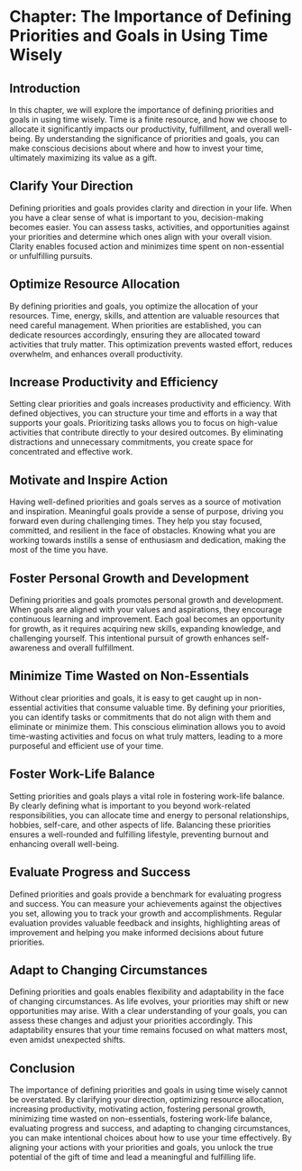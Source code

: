 Chapter: The Importance of Defining Priorities and Goals in Using Time Wisely
=============================================================================

Introduction
------------

In this chapter, we will explore the importance of defining priorities and goals in using time wisely. Time is a finite resource, and how we choose to allocate it significantly impacts our productivity, fulfillment, and overall well-being. By understanding the significance of priorities and goals, you can make conscious decisions about where and how to invest your time, ultimately maximizing its value as a gift.

Clarify Your Direction
----------------------

Defining priorities and goals provides clarity and direction in your life. When you have a clear sense of what is important to you, decision-making becomes easier. You can assess tasks, activities, and opportunities against your priorities and determine which ones align with your overall vision. Clarity enables focused action and minimizes time spent on non-essential or unfulfilling pursuits.

Optimize Resource Allocation
----------------------------

By defining priorities and goals, you optimize the allocation of your resources. Time, energy, skills, and attention are valuable resources that need careful management. When priorities are established, you can dedicate resources accordingly, ensuring they are allocated toward activities that truly matter. This optimization prevents wasted effort, reduces overwhelm, and enhances overall productivity.

Increase Productivity and Efficiency
------------------------------------

Setting clear priorities and goals increases productivity and efficiency. With defined objectives, you can structure your time and efforts in a way that supports your goals. Prioritizing tasks allows you to focus on high-value activities that contribute directly to your desired outcomes. By eliminating distractions and unnecessary commitments, you create space for concentrated and effective work.

Motivate and Inspire Action
---------------------------

Having well-defined priorities and goals serves as a source of motivation and inspiration. Meaningful goals provide a sense of purpose, driving you forward even during challenging times. They help you stay focused, committed, and resilient in the face of obstacles. Knowing what you are working towards instills a sense of enthusiasm and dedication, making the most of the time you have.

Foster Personal Growth and Development
--------------------------------------

Defining priorities and goals promotes personal growth and development. When goals are aligned with your values and aspirations, they encourage continuous learning and improvement. Each goal becomes an opportunity for growth, as it requires acquiring new skills, expanding knowledge, and challenging yourself. This intentional pursuit of growth enhances self-awareness and overall fulfillment.

Minimize Time Wasted on Non-Essentials
--------------------------------------

Without clear priorities and goals, it is easy to get caught up in non-essential activities that consume valuable time. By defining your priorities, you can identify tasks or commitments that do not align with them and eliminate or minimize them. This conscious elimination allows you to avoid time-wasting activities and focus on what truly matters, leading to a more purposeful and efficient use of your time.

Foster Work-Life Balance
------------------------

Setting priorities and goals plays a vital role in fostering work-life balance. By clearly defining what is important to you beyond work-related responsibilities, you can allocate time and energy to personal relationships, hobbies, self-care, and other aspects of life. Balancing these priorities ensures a well-rounded and fulfilling lifestyle, preventing burnout and enhancing overall well-being.

Evaluate Progress and Success
-----------------------------

Defined priorities and goals provide a benchmark for evaluating progress and success. You can measure your achievements against the objectives you set, allowing you to track your growth and accomplishments. Regular evaluation provides valuable feedback and insights, highlighting areas of improvement and helping you make informed decisions about future priorities.

Adapt to Changing Circumstances
-------------------------------

Defining priorities and goals enables flexibility and adaptability in the face of changing circumstances. As life evolves, your priorities may shift or new opportunities may arise. With a clear understanding of your goals, you can assess these changes and adjust your priorities accordingly. This adaptability ensures that your time remains focused on what matters most, even amidst unexpected shifts.

Conclusion
----------

The importance of defining priorities and goals in using time wisely cannot be overstated. By clarifying your direction, optimizing resource allocation, increasing productivity, motivating action, fostering personal growth, minimizing time wasted on non-essentials, fostering work-life balance, evaluating progress and success, and adapting to changing circumstances, you can make intentional choices about how to use your time effectively. By aligning your actions with your priorities and goals, you unlock the true potential of the gift of time and lead a meaningful and fulfilling life.
